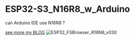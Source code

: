 # ESP32-S3_N16R8_w_Arduino
 can Arduino IDE use N16R8 ?

[see more my BLOG](http://kll.byethost7.com/kllfusion01/infusions/articles/articles.php?article_id=230)
![ESP32_FSBrowser_R16N8_v030](https://github.com/MyRaspberry/ESP32-S3_N16R8_w_Arduino/assets/31472252/a414b4df-a976-465d-b3f2-bff88b320e89)
